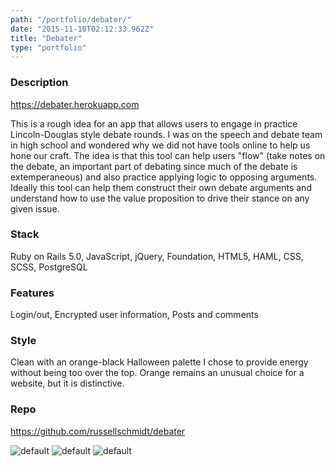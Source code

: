 ```yaml
---
path: "/portfolio/debater/"
date: "2015-11-10T02:12:33.962Z"
title: "Debater"
type: "portfolio"
---
```


### Description
<https://debater.herokuapp.com>

This is a rough idea for an app that allows users to engage in practice Lincoln-Douglas style debate rounds. I was on the speech and debate team in high school and wondered why we did not have tools online to help us hone our craft. The idea is that this tool can help users "flow" (take notes on the debate, an important part of debating since much of the debate is extemperaneous) and also practice applying logic to opposing arguments. Ideally this tool can help them construct their own debate arguments and understand how to use the value proposition to drive their stance on any given issue.

### Stack
Ruby on Rails 5.0,
JavaScript,
jQuery,
Foundation,
HTML5, 
HAML,
CSS,
SCSS,
PostgreSQL

### Features
Login/out,
Encrypted user information,
Posts and comments

### Style
Clean with an orange-black Halloween palette I chose to provide energy without being too over the top. Orange remains an unusual choice for a website, but it is distinctive.

### Repo
<https://github.com/russellschmidt/debater>

![default](https://storage.googleapis.com/russellmschmidt-net-portfolio/portraits/russell-portrait-1.jpg)
![default](https://storage.googleapis.com/russellmschmidt-net-portfolio/portraits/russell-portrait-2.jpg)
![default](https://storage.googleapis.com/russellmschmidt-net-portfolio/portraits/russell-portrait-3.jpg)